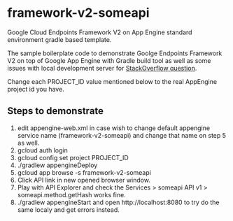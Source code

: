 # framework-v2-someapi
Google Cloud Endpoints Framework V2 on App Engine standard environment gradle based template.

The sample boilerplate code to demonstrate Goolge Endpoints Framework V2 on top of Google App Engine with Gradle build tool as well as some issues with local development server for [StackOverflow question][1].

Change each PROJECT_ID value mentioned below to the real AppEngine project id you have.

## Steps to demonstrate
1. edit appengine-web.xml in case wish to change default appengine service name (framework-v2-someapi) and change that name on step 5 as well.  
1. gcloud auth login
1. gcloud config set project PROJECT_ID
1. ./gradlew appengineDeploy 
1. gcloud app browse -s framework-v2-someapi
1. Click API link in new opened browser window.
1. Play with API Explorer and check the Services > someapi API v1 > someapi.method.getHash works fine.
1. ./gradlew appengineStart and open http://localhost:8080 to try do the same localy and get errors instead. 

[1]: http://stackoverflow.com/questions/41839651/appengine-local-dev-server-for-google-cloud-endpoints-framework-v2-not-work